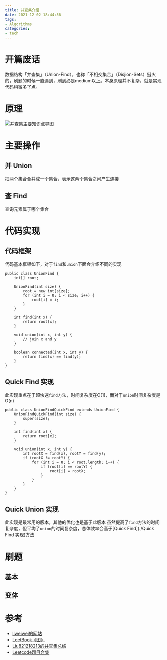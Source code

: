 ```yaml
---
title: 并查集介绍
date: 2021-12-02 18:44:56
tags:
- Algorithms
categories:
- tech
---
```


# 开篇废话
数据结构「并查集」（Union-Find），也称「不相交集合」（Disjion-Sets）挺火的，刷题的时候一直遇到，刷到必是medium以上。本身原理并不复杂，就是实现代码稍微多了点。

# 原理
![并查集主要知识点导图](../../../../../pics/tech/ufs/union-find.png)

# 主要操作
## 并 Union
把两个集合合并成一个集合，表示这两个集合之间产生连接

## 查 Find
查询元素属于哪个集合

# 代码实现
## 代码框架
代码基本框架如下，对于`find`和`union`下面会介绍不同的实现
```
public class UnionFind {
    int[] root;

    UnionFind(int size) {
        root = new int[size];
        for (int i = 0; i < size; i++) {
            root[i] = i;
        }
    }

    int find(int x) {
        return root[x];
    }

    void union(int x, int y) {
        // join x and y
    }

    boolean connected(int x, int y) {
        return find(x) == find(y);
    }
}
```

## Quick Find 实现
此实现重点在于超快速`find`方法，时间复杂度在O(1)，而对于`union`时间复杂度是O(n)
```
public class UnionFindQuickFind extends UnionFind {
    UnionFindQuickFind(int size) {
        super(size);
    }

    int find(int x) {
        return root[x];
    }

    void union(int x, int y) {
        int rootX = find(x), rootY = find(y);
        if (rootX != rootY) {
            for (int i = 0; i < root.length; i++) {
                if (root[i] == rootY) {
                    root[i] = rootX;
                }
            }
        }
    }
}
```

## Quick Union 实现
此实现是最常用的版本，其他的优化也是基于此版本
虽然提高了`find`方法的时间复杂度，但平均了`union`的时间复杂度，总体效率会高于[Quick Find](./Quick Find 实现)方法


# 刷题
## 基本



## 变体

# 参考
* [liweiwei的网站](https://www.liwei.party/tags/%E5%B9%B6%E6%9F%A5%E9%9B%86/page/2/)
* [LeetBook《图》](https://leetcode-cn.com/leetbook/read/graph/r340gv/)
* [Liu821218213的并查集总结](https://github.com/Liu821218213/LeetCode-Orust/blob/master/%E5%B9%B6%E6%9F%A5%E9%9B%86%E6%80%BB%E7%BB%93.md)
* [Leetcode题目合集](https://leetcode-cn.com/tag/union-find/problemset/)